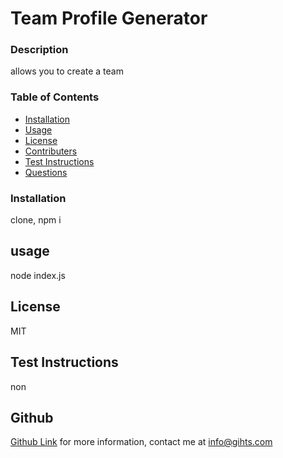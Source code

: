 # Team Profile Generator
 
### Description ###
allows you to create a team
### Table of Contents
* [Installation](#installation)
* [Usage](#usage)  
* [License](#license)
* [Contributers](#contributers)
* [Test Instructions](#test-instructions)
* [Questions](#questions)

### Installation ###

clone, npm i

## usage ##

node index.js

## License ##

MIT

## Test Instructions
 
non

## Github ##
[Github Link](https://github.com/gihts024)
for more information, contact me at info@gihts.com

